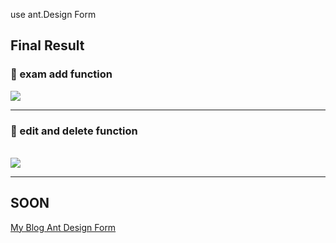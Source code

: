 use ant.Design Form


## Final Result
<h3>🔔 exam add function</h3>
<img src="https://velog.velcdn.com/images/fearofcod/post/b900e665-e189-483d-8fc8-37520d1c7fe4/image.gif"> <br><hr>
<h3>🔔 edit and delete function</h3> <br>
<img src="https://velog.velcdn.com/images/fearofcod/post/08433e8c-5f1c-4f4a-9811-dfa403e5e6ff/image.gif"> <br><hr>


## SOON
<a href="">My Blog Ant Design Form</a>


